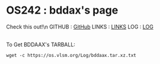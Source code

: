 ---
---

# OS242 : bddax's page

Check this out!\n
GITHUB : [GitHub](https://github.com/bddaax/os242/)
LINKS : [LINKS](https://github.com/bddaax/os242/blob/master/links.md)
LOG : [LOG](https://bddaax.github.io/os242/TXT/mylog.txt)


<br>
To Get BDDAAX's TARBALL:

```
wget -c https://os.vlsm.org/Log/bddaax.tar.xz.txt

```




